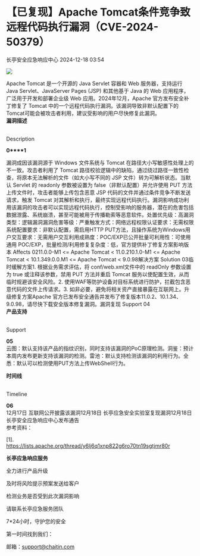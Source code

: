 #  【已复现】Apache Tomcat条件竞争致远程代码执行漏洞（CVE-2024-50379）   
 长亭安全应急响应中心   2024-12-18 03:54  
  
![](https://mmbiz.qpic.cn/sz_mmbiz_jpg/FOh11C4BDicTlsZ2sGl2LPnQl8cpjibcKJBn9ncTNib38zZibvYic3F6lSoZ91ZJ7wYpsibZ5zcCS1wic6RibIe7WFAQdw/640?wx_fmt=jpeg&from=appmsg "")  
  
Apache Tomcat 是一个开源的 Java Servlet 容器和 Web 服务器，支持运行 Java Servlet、JavaServer Pages (JSP) 和其他基于 Java 的 Web 应用程序，广泛用于开发和部署企业级 Web 应用。2024年12月，Apache 官方发布安全补丁修复了 Tomcat 中的一个远程代码执行漏洞。该漏洞导致非默认配置下的Tomcat可能会被攻击者利用，建议受影响的用户尽快修复此漏洞。  
**漏洞描述**  
  
   
Description   
  
  
  
**0****1**  
  
漏洞成因该漏洞源于 Windows 文件系统与 Tomcat 在路径大小写敏感性处理上的不一致。攻击者利用了 Tomcat 路径校验逻辑中的缺陷，通过绕过路径一致性检查，将原本无法解析的文件（如大小写不同的 JSP 文件）转为可解析状态。当默认 Servlet 的 readonly 参数被设置为 false（非默认配置）并允许使用 PUT 方法上传文件时，攻击者能够上传包含恶意 JSP 代码的文件并通过条件竞争不断发送请求，触发 Tomcat 对其解析和执行，最终实现远程代码执行。漏洞影响成功利用该漏洞的攻击者可以实现远程代码执行，控制受影响的服务器，潜在的危害包括数据泄露、系统崩溃，甚至可能被用于传播勒索等恶意软件。处置优先级：高漏洞类型：逻辑漏洞漏洞危害等级：严重触发方式：网络远程权限认证要求：无需权限系统配置要求：非默认配置，需启用HTTP PUT方法，且操作系统为Windows用户交互要求：无需用户交互利用成熟度：POC/EXP已公开批量可利用性：可使用通用 POC/EXP，批量检测/利用修复复杂度：低，官方提供补丁修复方案影响版本 Affects 0211.0.0-M1 <= Apache Tomcat < 11.0.210.1.0-M1 <= Apache Tomcat < 10.1.349.0.0.M1 <= Apache Tomcat < 9.0.98解决方案 Solution 03临时缓解方案1. 根据业务需求评估，将 conf/web.xml文件中的 readOnly 参数设置为 true 或注释该参数，禁用 PUT 方法并重启 Tomcat 服务以使配置生效，从而临时规避该安全风险。2. 使用WAF等防护设备对目标系统进行防护，拦截包含恶意代码的文件上传请求。3. 如非必要，避免将相关资产直接暴露在互联网上。升级修复方案Apache 官方已发布安全通告并发布了修复版本11.0.2、10.1.34、9.0.98，请尽快下载安全版本修复漏洞。漏洞复现 Support 04  
**产品支持**  
  
   
Support   
  
  
  
**05**  
云图：默认支持该产品的指纹识别，同时支持该漏洞的PoC原理检测。洞鉴：预计本周内发布更新支持该漏洞的检测。雷池：默认支持检测该漏洞的利用行为。全悉：默认可以检测使用PUT方法上传WebShell行为。  
  
**时间线**  
  
   
Timeline   
  
  
  
**06**  
12月17日 互联网公开披露该漏洞12月18日 长亭应急安全实验室复现漏洞12月18日 长亭安全应急响应中心发布通告  
参考资料：  
  
[1].   
https://lists.apache.org/thread/y6lj6q1xnp822g6ro70tn19sgtjmr80r  
  
  
**长亭应急响应服务**  
  
  
  
  
全力进行产品升级  
  
及时将风险提示预案发送给客户  
  
检测业务是否受到此次漏洞影响  
  
请联系长亭应急服务团队  
  
7*24小时，守护您的安全  
  
  
第一时间找到我们：  
  
邮箱：support@chaitin.com  
  
